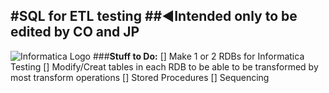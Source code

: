 #SQL for ETL testing
##◄Intended only to be edited by CO and JP
-----------------------------------------
![Informatica Logo](http://www.centroformazioneathena.it/images/icon1.jpg)
###**Stuff to Do:**
[] Make 1 or 2 RDBs for Informatica Testing
	[] Modify/Creat tables in each RDB to be able to be transformed by most transform operations
[] Stored Procedures
[] Sequencing 




